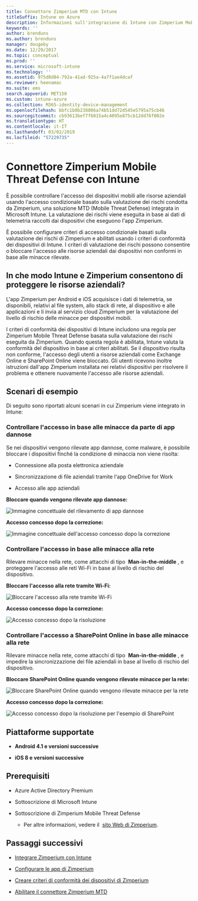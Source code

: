 ```yaml
---
title: Connettore Zimperium MTD con Intune
titleSuffix: Intune on Azure
description: Informazioni sull'integrazione di Intune con Zimperium Mobile Threat Defense per controllare l'accesso dei dispositivi mobili alle risorse aziendali.
keywords: ''
author: brenduns
ms.author: brenduns
manager: dougeby
ms.date: 12/29/2017
ms.topic: conceptual
ms.prod: ''
ms.service: microsoft-intune
ms.technology: ''
ms.assetid: 975d8d84-792a-41ad-925a-4a7f1ae4dcaf
ms.reviewer: heenamac
ms.suite: ems
search.appverid: MET150
ms.custom: intune-azure
ms.collection: M365-identity-device-management
ms.openlocfilehash: bbfc1b8b238806a74b51dd72d545e5795a75cb46
ms.sourcegitcommit: cb93613bef7f6015a4c4095e875cb12dd76f002e
ms.translationtype: HT
ms.contentlocale: it-IT
ms.lasthandoff: 03/02/2019
ms.locfileid: "57229735"
---
```

# <a name="zimperium-mobile-threat-defense-connector-with-intune"></a>Connettore Zimperium Mobile Threat Defense con Intune

È possibile controllare l'accesso dei dispositivi mobili alle risorse aziendali usando l'accesso condizionale basato sulla valutazione dei rischi condotta da Zimperium, una soluzione MTD (Mobile Threat Defense) integrata in Microsoft Intune. La valutazione dei rischi viene eseguita in base ai dati di telemetria raccolti dai dispositivi che eseguono l'app Zimperium.

È possibile configurare criteri di accesso condizionale basati sulla valutazione dei rischi di Zimperium e abilitati usando i criteri di conformità dei dispositivi di Intune. I criteri di valutazione dei rischi possono consentire o bloccare l'accesso alle risorse aziendali dai dispositivi non conformi in base alle minacce rilevate.

## <a name="how-do-intune-and-zimperium-help-protect-your-company-resources"></a>In che modo Intune e Zimperium consentono di proteggere le risorse aziendali?

L'app Zimperium per Android e iOS acquisisce i dati di telemetria, se disponibili, relativi al file system, allo stack di rete, al dispositivo e alle applicazioni e li invia al servizio cloud Zimperium per la valutazione del livello di rischio delle minacce per dispositivi mobili.

I criteri di conformità dei dispositivi di Intune includono una regola per Zimperium Mobile Threat Defense basata sulla valutazione dei rischi eseguita da Zimperium. Quando questa regola è abilitata, Intune valuta la conformità del dispositivo in base ai criteri abilitati. Se il dispositivo risulta non conforme, l'accesso degli utenti a risorse aziendali come Exchange Online e SharePoint Online viene bloccato. Gli utenti ricevono inoltre istruzioni dall'app Zimperium installata nei relativi dispositivi per risolvere il problema e ottenere nuovamente l'accesso alle risorse aziendali.

## <a name="sample-scenarios"></a>Scenari di esempio

Di seguito sono riportati alcuni scenari in cui Zimperium viene integrato in Intune:

### <a name="control-access-based-on-threats-from-malicious-apps"></a>Controllare l'accesso in base alle minacce da parte di app dannose

Se nei dispositivi vengono rilevate app dannose, come malware, è possibile bloccare i dispositivi finché la condizione di minaccia non viene risolta:

-   Connessione alla posta elettronica aziendale

-   Sincronizzazione di file aziendali tramite l'app OneDrive for Work

-   Accesso alle app aziendali

**Bloccare quando vengono rilevate app dannose:**

![Immagine concettuale del rilevamento di app dannose](./media/Maliciousapps_blocked_Zimperium.png)

**Accesso concesso dopo la correzione:**

![Immagine concettuale dell'accesso concesso dopo la correzione](./media/maliciousapps_unblocked_Zimperium.png)

### <a name="control-access-based-on-threat-to-network"></a>Controllare l'accesso in base alle minacce alla rete

Rilevare minacce nella rete, come attacchi di tipo  **Man-in-the-middle** , e proteggere l'accesso alle reti Wi-Fi in base al livello di rischio del dispositivo.

**Bloccare l'accesso alla rete tramite Wi-Fi:**

![Bloccare l'accesso alla rete tramite Wi-Fi](./media/network_wifi_blocked_Zimperium.png)

**Accesso concesso dopo la correzione:**

![Accesso concesso dopo la risoluzione](./media/network_wifi_unblocked_Zimperium.png)

### <a name="control-access-to-sharepoint-online-based-on-threat-to-network"></a>Controllare l'accesso a SharePoint Online in base alle minacce alla rete

Rilevare minacce nella rete, come attacchi di tipo  **Man-in-the-middle** , e impedire la sincronizzazione dei file aziendali in base al livello di rischio del dispositivo.

**Bloccare SharePoint Online quando vengono rilevate minacce per la rete:**

![Bloccare SharePoint Online quando vengono rilevate minacce per la rete](./media/network_spo_blocked_Zimperium.png)

**Accesso concesso dopo la correzione:**

![Accesso concesso dopo la risoluzione per l'esempio di SharePoint](./media/network_spo_unblocked_Zimperium.png)

## <a name="supported-platforms"></a>Piattaforme supportate

-   **Android 4.1 e versioni successive**

-   **iOS 8 e versioni successive**

## <a name="prerequisites"></a>Prerequisiti

-   Azure Active Directory Premium

-   Sottoscrizione di Microsoft Intune

-   Sottoscrizione di Zimperium Mobile Threat Defense

    -   Per altre informazioni, vedere il  [sito Web di Zimperium](https://www.zimperium.com/zips-mobile-ips).

## <a name="next-steps"></a>Passaggi successivi

- [Integrare Zimperium con Intune](zimperium-mtd-connector-integration.md)

- [Configurare le app di Zimperium](mtd-apps-ios-app-configuration-policy-add-assign.md)

- [Creare criteri di conformità dei dispositivi di Zimperium](mtd-device-compliance-policy-create.md)

- [Abilitare il connettore Zimperium MTD](mtd-connector-enable.md)
